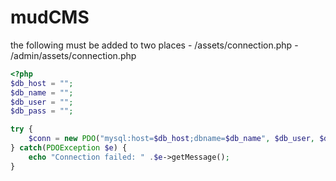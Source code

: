 # mudCMS


the following must be added to two places
    - /assets/connection.php
    - /admin/assets/connection.php
```php
<?php
$db_host = "";
$db_name = "";
$db_user = "";
$db_pass = "";

try {
    $conn = new PDO("mysql:host=$db_host;dbname=$db_name", $db_user, $db_pass);
} catch(PDOException $e) {
    echo "Connection failed: " .$e->getMessage();
}
```

